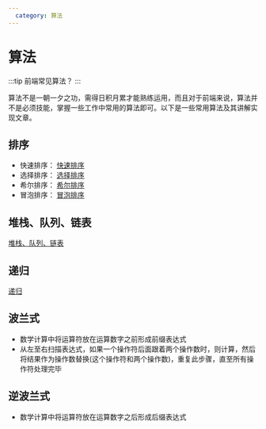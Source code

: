```yaml
---
  category: 算法
---
```


# 算法

:::tip
前端常见算法？
:::

算法不是一朝一夕之功，需得日积月累才能熟练运用，而且对于前端来说，算法并不是必须技能，掌握一些工作中常用的算法即可。以下是一些常用算法及其讲解实现文章。

## 排序

- 快速排序： [快速排序](https://segmentfault.com/a/1190000009426421)
- 选择排序： [选择排序](https://segmentfault.com/a/1190000009366805)
- 希尔排序： [希尔排序](https://segmentfault.com/a/1190000009461832)
- 冒泡排序： [冒泡排序](https://segmentfault.com/a/1190000014175918)

## 堆栈、队列、链表

[堆栈、队列、链表](https://juejin.im/entry/58759e79128fe1006b48cdfd)

## 递归

[递归](https://segmentfault.com/a/1190000009857470)

## 波兰式

- 数学计算中将运算符放在运算数字之前形成前缀表达式
- 从左至右扫描表达式，如果一个操作符后面跟着两个操作数时，则计算，然后将结果作为操作数替换(这个操作符和两个操作数)，重复此步骤，直至所有操作符处理完毕

## 逆波兰式

- 数学计算中将运算符放在运算数字之后形成后缀表达式
